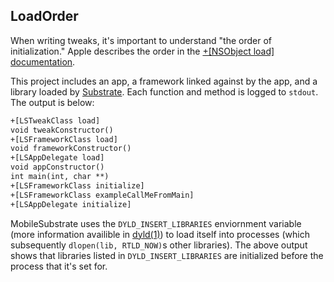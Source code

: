 ## LoadOrder

When writing tweaks, it's important to understand "the order of initialization." Apple describes the order in the [+[NSObject load] documentation](https://developer.apple.com/documentation/objectivec/nsobject/1418815-load?language=objc). 

This project includes an app, a framework linked against by the app, and a library loaded by [Substrate](http://www.cydiasubstrate.com). Each function and method is logged to `stdout`. The output is below:

```txt
+[LSTweakClass load]
void tweakConstructor()
+[LSFrameworkClass load]
void frameworkConstructor()
+[LSAppDelegate load]
void appConstructor()
int main(int, char **)
+[LSFrameworkClass initialize]
+[LSFrameworkClass exampleCallMeFromMain]
+[LSAppDelegate initialize]
```

MobileSubstrate uses the `DYLD_INSERT_LIBRARIES` enviornment variable (more information availible in [dyld(1)](https://www.freebsd.org/cgi/man.cgi?query=dyld&apropos=0&sektion=0&manpath=Darwin+8.0.1%2Fppc&format=html)) to load itself into processes (which subsequently `dlopen(lib, RTLD_NOW)`s other libraries). The above output shows that libraries listed in `DYLD_INSERT_LIBRARIES` are initialized before the process that it's set for.  
